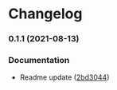 # Changelog

### 0.1.1 (2021-08-13)


### Documentation

* Readme update ([2bd3044](https://www.github.com/jmagnusson/google-taxonomy/commit/2bd3044f4bbfb1495ad1fe73f551328fc8d2fb95))
